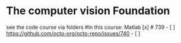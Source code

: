 # The computer vision Foundation

see the code course via folders
#In this course:
Matlab 
 [x] # 739 - [ ] https://github.com/octo-org/octo-repo/issues/740 - [ ]
